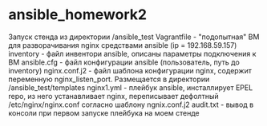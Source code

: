 # ansible_homework2
Запуск стенда из директории /ansible_test
Vagrantfile - "подопытная" ВМ для разворачивания nginx средствами ansible (ip = 192.168.59.157)
inventory - файл инвентори ansible, описаны параметры подключения к ВМ
ansible.cfg - файл конфигурации ansible (пользователь, путь до inventory)
nginx.conf.j2 - файл шаблона конфигурации nginx, содержит переменную nginx_listen_port. Размещается в директории /ansible_test/templates
nginx1.yml - плейбук ansible, инсталлирует EPEL repo, из него устанавливает nginx, переписывает дефолтный /etc/nginx/nginx.conf согласно шаблону ngnix.conf.j2
audit.txt - вывод в консоли при первом запуске плейбука на моем стенде

